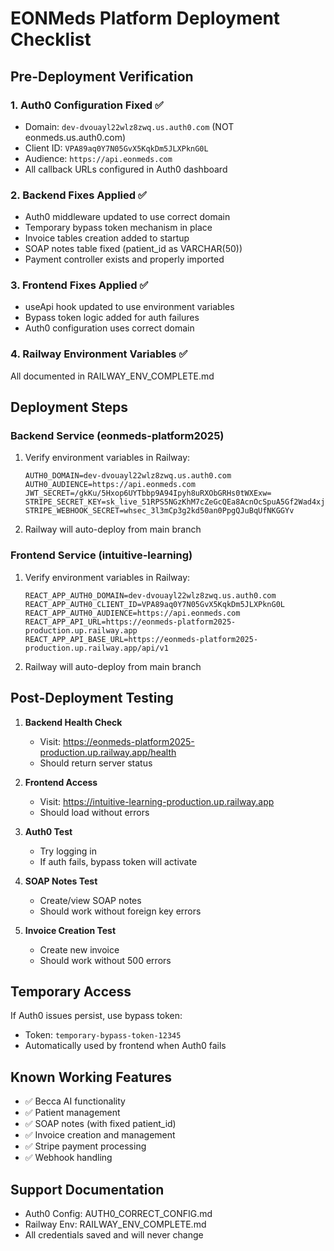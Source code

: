 # EONMeds Platform Deployment Checklist

## Pre-Deployment Verification

### 1. Auth0 Configuration Fixed ✅
- Domain: `dev-dvouayl22wlz8zwq.us.auth0.com` (NOT eonmeds.us.auth0.com)
- Client ID: `VPA89aq0Y7N05GvX5KqkDm5JLXPknG0L`
- Audience: `https://api.eonmeds.com`
- All callback URLs configured in Auth0 dashboard

### 2. Backend Fixes Applied ✅
- Auth0 middleware updated to use correct domain
- Temporary bypass token mechanism in place
- Invoice tables creation added to startup
- SOAP notes table fixed (patient_id as VARCHAR(50))
- Payment controller exists and properly imported

### 3. Frontend Fixes Applied ✅
- useApi hook updated to use environment variables
- Bypass token logic added for auth failures
- Auth0 configuration uses correct domain

### 4. Railway Environment Variables ✅
All documented in RAILWAY_ENV_COMPLETE.md

## Deployment Steps

### Backend Service (eonmeds-platform2025)

1. Verify environment variables in Railway:
   ```
   AUTH0_DOMAIN=dev-dvouayl22wlz8zwq.us.auth0.com
   AUTH0_AUDIENCE=https://api.eonmeds.com
   JWT_SECRET=/gkKu/5Hxop6UYTbbp9A94Ipyh8uRXObGRHs0tWXExw=
   STRIPE_SECRET_KEY=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
   STRIPE_WEBHOOK_SECRET=whsec_3l3mCp3g2kd50an0PpgQJuBqUfNKGGYv
   ```

2. Railway will auto-deploy from main branch

### Frontend Service (intuitive-learning)

1. Verify environment variables in Railway:
   ```
   REACT_APP_AUTH0_DOMAIN=dev-dvouayl22wlz8zwq.us.auth0.com
   REACT_APP_AUTH0_CLIENT_ID=VPA89aq0Y7N05GvX5KqkDm5JLXPknG0L
   REACT_APP_AUTH0_AUDIENCE=https://api.eonmeds.com
   REACT_APP_API_URL=https://eonmeds-platform2025-production.up.railway.app
   REACT_APP_API_BASE_URL=https://eonmeds-platform2025-production.up.railway.app/api/v1
   ```

2. Railway will auto-deploy from main branch

## Post-Deployment Testing

1. **Backend Health Check**
   - Visit: https://eonmeds-platform2025-production.up.railway.app/health
   - Should return server status

2. **Frontend Access**
   - Visit: https://intuitive-learning-production.up.railway.app
   - Should load without errors

3. **Auth0 Test**
   - Try logging in
   - If auth fails, bypass token will activate

4. **SOAP Notes Test**
   - Create/view SOAP notes
   - Should work without foreign key errors

5. **Invoice Creation Test**
   - Create new invoice
   - Should work without 500 errors

## Temporary Access

If Auth0 issues persist, use bypass token:
- Token: `temporary-bypass-token-12345`
- Automatically used by frontend when Auth0 fails

## Known Working Features

- ✅ Becca AI functionality
- ✅ Patient management
- ✅ SOAP notes (with fixed patient_id)
- ✅ Invoice creation and management
- ✅ Stripe payment processing
- ✅ Webhook handling

## Support Documentation

- Auth0 Config: AUTH0_CORRECT_CONFIG.md
- Railway Env: RAILWAY_ENV_COMPLETE.md
- All credentials saved and will never change 